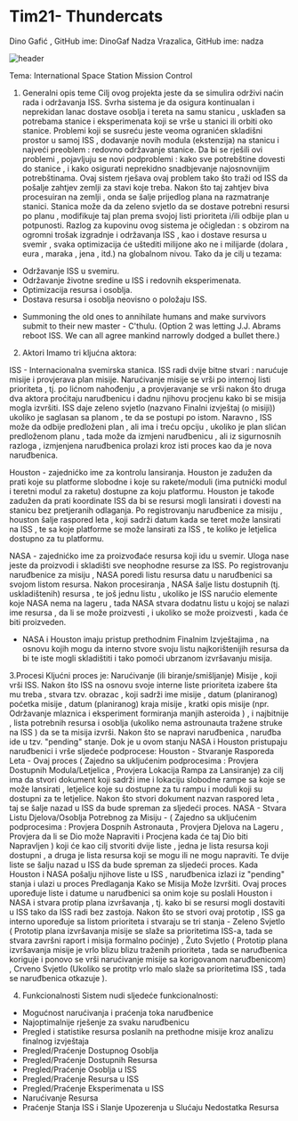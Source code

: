 # Tim21- Thundercats
Dino Gafić , GitHub ime: DinoGaf
Nadza Vrazalica, GitHub ime: nadza

![header](https://cloud.githubusercontent.com/assets/20600359/24465421/3d4832ca-14ad-11e7-8407-f05fb9cf3a27.jpg)


Tema:
International Space Station Mission Control

1. Generalni opis teme
Cilj ovog projekta jeste da se simulira održivi naćin rada i održavanja ISS. Svrha sistema je da osigura kontinualan i neprekidan
lanac dostave osoblja i tereta na samu stanicu , usklađen sa potrebama stanice i eksperimenata koji se vrše u stanici ili orbiti 
oko stanice.
Problemi koji se susreću jeste veoma ogranićen skladišni prostor u samoj ISS , dodavanje novih modula (ekstenzija) na stanicu
i najveći preoblem : redovno održavanje stanice. Da bi se rješili ovi problemi , pojavljuju se novi podproblemi : kako sve
potrebštine dovesti do stanice , i kako osigurati neprekidno snadbjevanje najosnovnijim potrebštinama.
Ovaj sistem rješava ovaj problem tako što traži od ISS da pošalje zahtjev zemlji za stavi koje treba. Nakon što taj zahtjev biva procesuiran na zemlji
, onda se šalje prijedlog plana na razmatranje stanici. Stanica može da da zeleno svjetlo da se dostave potrebni resursi po planu ,
modifikuje taj plan prema svojoj listi prioriteta i/ili odbije plan u potpunosti.
Razlog za kupovinu ovog sistema je očigledan : s obzirom na ogromni trošak izgradnje i održavanja ISS , kao i dostave resursa
u svemir , svaka optimizacija će uštediti milijone ako ne i milijarde (dolara , eura , maraka , jena , itd.) na globalnom nivou.
Tako da je cilj u tezama:
- Održavanje ISS u svemiru.
- Održavanje životne sredine u ISS i redovnih eksperimenata.
- Optimizacija resursa i osoblja.
- Dostava resursa i osoblja neovisno o položaju ISS.
+ Summoning the old ones to annihilate humans and make survivors submit to their new master - C'thulu. (Option 2 was letting J.J. Abrams reboot ISS. We can all agree mankind narrowly dodged a bullet there.) 

2. Aktori
Imamo tri kljućna aktora:

ISS - Internacionalna svemirska stanica. ISS radi dvije bitne stvari : narućuje misije i provjerava plan misije.
Narućivanje misije se vrši po internoj listi prioriteta , tj. po lićnom nahođenju , a provjeravanje se vrši nakon što
druga dva aktora proćitaju naruđbenicu i dadnu njihovu procjenu kako bi se misija mogla izvršiti. ISS daje zeleno svjetlo
(nazvano Finalni izvještaj (o misiji)) ukoliko je saglasan sa planom , te da se postupi po istom. Naravno , ISS može da 
odbije predloženi plan , ali ima i treću opciju , ukoliko je plan slićan predloženom planu , tada može da izmjeni naruđbenicu
, ali iz sigurnosnih razloga , izmjenjena naruđbenica prolazi kroz isti proces kao da je nova naruđbenica.

Houston - zajednićko ime za kontrolu lansiranja. Houston je zadužen da prati koje su platforme slobodne i koje su rakete/moduli
(ima putnićki modul i teretni modul za raketu) dostupne za koju platformu. Houston je takođe zadužen da prati koordinate
ISS da bi se resursi mogli lansirati i dovesti na stanicu bez pretjeranih odlaganja. Po registrovanju naruđbenice za misiju , 
houston šalje raspored leta , koji sadrži datum kada se teret može lansirati na ISS , te sa koje platforme se može lansirati za ISS , 
te koliko je letjelica dostupno za tu platformu.

NASA - zajednićko ime za proizvođaće resursa koji idu u svemir. Uloga nase jeste da proizvodi i skladišti sve neophodne resurse za ISS.
Po registrovanju naruđbenice za misiju , NASA poredi listu resursa datu u naruđbenici sa svojom listom resursa. Nakon procesiranja , NASA
šalje listu dostupnih (tj. uskladištenih) resursa , te još jednu listu , ukoliko je ISS narućio elemente koje NASA nema na lageru , tada
NASA stvara dodatnu listu u kojoj se nalazi ime resursa , da li se može proizvesti , i ukoliko se može proizvesti , kada će biti proizveden.

* NASA i Houston imaju pristup prethodnim Finalnim Izvještajima , na osnovu kojih mogu da interno stvore svoju listu najkorištenijih resursa
  da bi te iste mogli skladištiti i tako pomoći ubrzanom izvršavanju misija.

3.Procesi
Kljućni proces je: Narućivanje (ili biranje/smišljanje) Misije , koji vrši ISS.
Nakon što ISS na osnovu svoje interne liste prioriteta izabere šta mu treba , stvara tzv. obrazac , koji sadrži ime misije ,
datum (planiranog) poćetka misije , datum  (planiranog) kraja misije , kratki opis misije (npr. Održavanje mlaznica i eksperiment
formiranja manjih asteroida ) , i najbitnije , lista potrebnih resursa i osoblja (ukoliko nema astrounauta tražene struke
na ISS ) da se ta misija izvrši.
Nakon što se napravi naruđbenica , naruđba ide u tzv. "pending" stanje. Dok je u ovom stanju NASA i Houston pristupaju naruđbenici
i vrše sljedeće podprocese:
Houston - Stvaranje Rasporeda Leta - Ovaj proces ( Zajedno sa ukljućenim podprocesima : Provjera Dostupnih Modula/Letjelica , Provjera Lokacija Rampa za Lansiranje)
za cilj ima da stvori dokument koji sadrži ime i lokaciju slobodne rampe sa koje se može lansirati , letjelice koje su dostupne za tu rampu i moduli koji su dostupni
za te letjelice. Nakon što stvori dokument nazvan raspored leta , taj se šalje nazad u ISS da bude spreman za sljedeći proces.
NASA - Stvara Listu Djelova/Osoblja Potrebnog za Misiju - ( Zajedno sa ukljućenim podprocesima : Provjera Dospnih Astronauta , Provjera Djelova na Lageru , Provjera da li se 
Dio može Napraviti i Procjena kada će taj Dio biti Napravljen ) koji će kao cilj stvoriti dvije liste , jedna je lista resursa koji dostupni , a druga je lista resursa koji
se mogu ili ne mogu napraviti. Te dvije liste se šalju nazad u ISS da bude spreman za sljedeći proces.
Kada Houston i NASA pošalju njihove liste u ISS , naruđbenica izlazi iz "pending" stanja i ulazi u proces Predlaganja Kako se Misija Može Izvršiti.
Ovaj proces upoređuje liste i datume u naruđbenici sa onim koje su poslali Houston i NASA i stvara protip plana izvršavanja , tj. kako bi se resursi mogli dostaviti
u ISS tako da ISS radi bez zastoja. Nakon što se stvori ovaj prototip , ISS ga interno upoređuje sa listom prioriteta i stvaraju se tri stanja - Zeleno Svjetlo ( 
Prototip plana izvršavanja misije se slaže sa prioritetima ISS-a, tada se stvara završni raport i misija formalno poćinje) , Žuto Svjetlo ( Prototip plana izvršavanja 
misije je vrlo blizu blizu traženih prioriteta , tada se naruđbenica koriguje i ponovo se vrši narućivanje misije sa korigovanom naruđbenicom) , Crveno Svjetlo
(Ukoliko se protitp vrlo malo slaže sa prioritetima ISS , tada se naruđbenica otkazuje ).

4. Funkcionalnosti
Sistem nudi sljedeće funkcionalnosti:
- Mogućnost narućivanja i praćenja toka naruđbenice
- Najoptimalnije rješenje za svaku naruđbenicu
- Pregled i statistike resursa poslanih na prethodne misije kroz analizu finalnog izvještaja
- Pregled/Praćenje Dostupnog Osoblja
- Pregled/Praćenje Dostupnih Resursa 
- Pregled/Praćenje Osoblja u ISS
- Pregled/Praćenje Resursa u ISS
- Pregled/Praćenje Eksperimenata u ISS
- Narućivanje Resursa
- Praćenje Stanja ISS i Slanje Upozerenja u Slućaju Nedostatka Resursa
